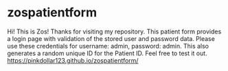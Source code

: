 # zospatientform
Hi! This is Zos! Thanks for visiting my repository. This patient form provides a login page with validation of the stored user and password data.
Please use these credentials for username: admin, password: admin. This also generates a random unique ID for the Patient ID. Feel free to test it out. 
https://pinkdollar123.github.io/zospatientform/

